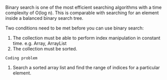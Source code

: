Binary search is one of the most efficient searching algorithms with a time complexity of O(log n). 
This is comparable with searching for an element inside a balanced binary search tree. 

Two conditions need to be met before you can use binary search: 
1. The collection must be able to perform index manipulation in constant time. e.g. Array, ArrayList
2. The collection must be sorted. 

`Coding problem` 
1. Search a sorted array list and find the range of indices for a particular element.